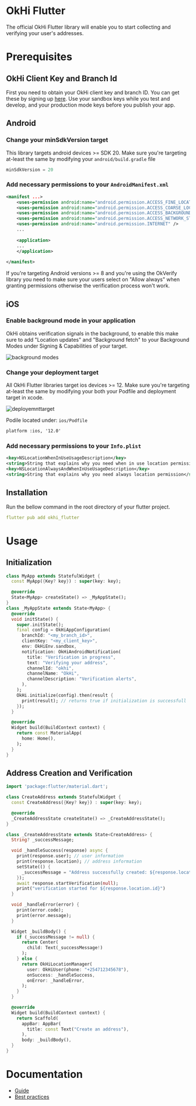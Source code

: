 # OkHi Flutter
The official OkHi Flutter library will enable you to start collecting and verifying your user's addresses.

# Prerequisites

## OkHi Client Key and Branch Id
First you need to obtain your OkHi client key and branch ID. You can get these by signing up [here](https://docs.google.com/forms/d/e/1FAIpQLSed2rhgKQ8iv-xiJrJnDqOTaPiP6c7oE7DzrhTPF_d3VTihDQ/viewform).
Use your sandbox keys while you test and develop, and your production mode keys before you publish your app.

## Android
### Change your minSdkVersion target
This library targets android devices >= SDK 20. Make sure you're targeting at-least the same by modifying your `android/build.gradle` file

```gradle
minSdkVersion = 20
```
### Add necessary permissions to your `AndroidManifest.xml`
```xml
<manifest ...>
    <uses-permission android:name="android.permission.ACCESS_FINE_LOCATION" />
    <uses-permission android:name="android.permission.ACCESS_COARSE_LOCATION" />
    <uses-permission android:name="android.permission.ACCESS_BACKGROUND_LOCATION" />
    <uses-permission android:name="android.permission.ACCESS_NETWORK_STATE" />
    <uses-permission android:name="android.permission.INTERNET" />
    ...
    
    <application>
    ...
    </application>
​
</manifest>
```
If you're targeting Android versions >= 8 and you're using the OkVerify library you need to make sure your users select on "Allow always" when granting permissions otherwise the verification process won't work.

## iOS
### Enable background mode in your application

OkHi obtains verification signals in the background, to enable this make sure to add "Location updates" and "Background fetch" to your Background Modes under Signing & Capabilities of your target.

![background modes](https://storage.googleapis.com/okhi-cdn/files/Screenshot%202021-11-02%20at%2008.01.13.png)

### Change your deployment target

All OkHi Flutter libraries target ios devices >= 12. Make sure you're targeting at-least the same by modifying your both your Podfile and deployment target in xcode.

![deployemnttarget](https://storage.googleapis.com/okhi-cdn/files/Screenshot%202021-11-02%20at%2018.09.04.png)

Podile located under: `ios/Podfile`

```xml
platform :ios, '12.0'
```

### Add necessary permissions to your `Info.plist`
```xml
<key>NSLocationWhenInUseUsageDescription</key>
<string>String that explains why you need when in use location permission</string>
<key>NSLocationAlwaysAndWhenInUseUsageDescription</key>
<string>String that explains why you need always location permission</string>
```

## Installation

Run the bellow command in the root directory of your flutter project.

```yaml
flutter pub add okhi_flutter
```

# Usage
## Initialization
```dart
class MyApp extends StatefulWidget {
  const MyApp({Key? key}) : super(key: key);

  @override
  State<MyApp> createState() => _MyAppState();
}
class _MyAppState extends State<MyApp> {
  @override
  void initState() {
    super.initState();
    final config = OkHiAppConfiguration(
      branchId: "<my_branch_id>",
      clientKey: "<my_client_key>",
      env: OkHiEnv.sandbox,
      notification: OkHiAndroidNotification(
        title: "Verification in progress",
        text: "Verifying your address",
        channelId: "okhi",
        channelName: "OkHi",
        channelDescription: "Verification alerts",
      ),
    );
    OkHi.initialize(config).then(result {
      print(result); // returns true if initialization is successfull
    });
  }

  @override
  Widget build(BuildContext context) {
    return const MaterialApp(
      home: Home(),
    );
  }
}
```
## Address Creation and Verification
```dart
import 'package:flutter/material.dart';

class CreateAddress extends StatefulWidget {
  const CreateAddress({Key? key}) : super(key: key);

  @override
  _CreateAddressState createState() => _CreateAddressState();
}

class _CreateAddressState extends State<CreateAddress> {
  String? _successMessage;

  void _handleSuccess(response) async {
    print(response.user); // user information
    print(response.location); // address information
    setState(() {
      _successMessage = "Address successfully created: ${response.location.id}";
    });
    await response.startVerification(null);
    print("verification started for ${response.location.id}")
  }

  void _handleError(error) {
    print(error.code);
    print(error.message);
  }

  Widget _buildBody() {
    if (_successMessage != null) {
      return Center(
        child: Text(_successMessage!)
      );
    } else {
      return OkHiLocationManager(
        user: OkHiUser(phone: "+254712345678"),
        onSuccess: _handleSuccess,
        onError: _handleError,
      );
    }
  }

  @override
  Widget build(BuildContext context) {
    return Scaffold(
      appBar: AppBar(
        title: const Text("Create an address"),
      ),
      body: _buildBody(),
  }
}

```
# Documentation
- [Guide](https://docs.okhi.co/v/v5.1-beta/okhi-on-your-flutter-app)
- [Best practices](https://docs.google.com/document/d/1kxolQJ4n6tEgReuqVLYpDVMW--xvqv5UQ7AdvrN0Uw0/edit)